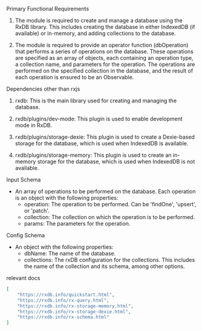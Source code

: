 Primary Functional Requirements

1. The module is required to create and manage a database using the RxDB library. This includes creating the database in either IndexedDB (if available) or in-memory, and adding collections to the database.

2. The module is required to provide an operator function (dbOperation) that performs a series of operations on the database. These operations are specified as an array of objects, each containing an operation type, a collection name, and parameters for the operation. The operations are performed on the specified collection in the database, and the result of each operation is ensured to be an Observable.

Dependencies other than rxjs

1. rxdb: This is the main library used for creating and managing the database.

2. rxdb/plugins/dev-mode: This plugin is used to enable development mode in RxDB.

3. rxdb/plugins/storage-dexie: This plugin is used to create a Dexie-based storage for the database, which is used when IndexedDB is available.

4. rxdb/plugins/storage-memory: This plugin is used to create an in-memory storage for the database, which is used when IndexedDB is not available.

Input Schema

- An array of operations to be performed on the database. Each operation is an object with the following properties:
  - operation: The operation to be performed. Can be 'findOne', 'upsert', or 'patch'.
  - collection: The collection on which the operation is to be performed.
  - params: The parameters for the operation.

Config Schema

- An object with the following properties:
  - dbName: The name of the database.
  - collections: The rxDB configuration for the collections. This includes the name of the collection and its schema, among other options.

relevant docs

```json
[
    "https://rxdb.info/quickstart.html",
    "https://rxdb.info/rx-query.html",
    "https://rxdb.info/rx-storage-memory.html",
    "https://rxdb.info/rx-storage-dexie.html",
    "https://rxdb.info/rx-schema.html"
]
```